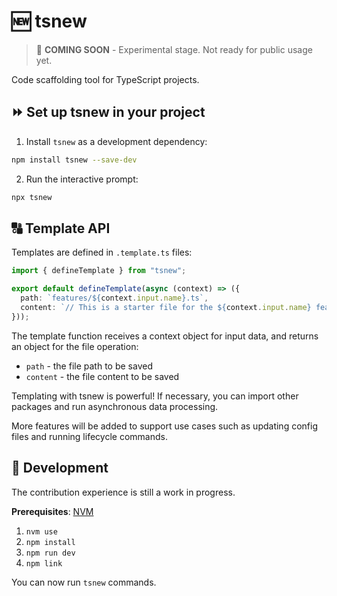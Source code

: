 # 🆕 tsnew

> 🚧 **COMING SOON** - Experimental stage. Not ready for public usage yet.

Code scaffolding tool for TypeScript projects.

## ⏩ Set up tsnew in your project

1. Install `tsnew` as a development dependency:

```sh
npm install tsnew --save-dev
```

2. Run the interactive prompt:

```sh
npx tsnew
```

## 🔠 Template API

Templates are defined in `.template.ts` files:

```ts
import { defineTemplate } from "tsnew";

export default defineTemplate(async (context) => ({
  path: `features/${context.input.name}.ts`,
  content: `// This is a starter file for the ${context.input.name} feature.`,
}));
```

The template function receives a context object for input data, and returns an object for the file operation:

- `path` - the file path to be saved
- `content` - the file content to be saved

Templating with tsnew is powerful! If necessary, you can import other packages and run asynchronous data processing.

More features will be added to support use cases such as updating config files and running lifecycle commands.

## 🎦 Development

The contribution experience is still a work in progress.

**Prerequisites**: [NVM](https://nvm.sh/)

1. `nvm use`
2. `npm install`
3. `npm run dev`
4. `npm link`

You can now run `tsnew` commands.
